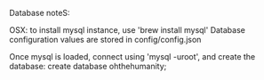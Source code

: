 
Database noteS:

OSX: to install mysql instance, use 'brew install mysql'
Database configuration values are stored in config/config.json

Once mysql is loaded, connect using 'mysql -uroot', and create the database:
create database ohthehumanity;
